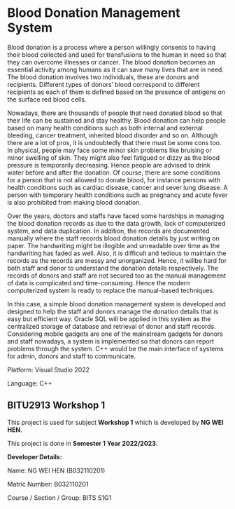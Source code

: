 # Blood Donation Management System

Blood donation is a process where a person willingly consents to having their blood collected and used for transfusions to the human in need so that they can overcome illnesses or cancer. The blood donation becomes an essential activity among humans as it can save many lives that are in need. The blood donation involves two individuals, these are donors and recipients. Different types of donors’ blood correspond to different recipients as each of them is defined based on the presence of antigens on the surface red blood cells.

Nowadays, there are thousands of people that need donated blood so that their life can be sustained and stay healthy. Blood donation can help people based on many health conditions such as both internal and external bleeding, cancer treatment, inherited blood disorder and so on. Although there are a lot of pros, it is undoubtedly
that there must be some cons too. In physical, people may face some minor skin problems like bruising or minor swelling of skin. They might also feel fatigued or dizzy as the blood pressure is temporarily decreasing. Hence people are advised to drink water before and after the donation. Of course, there are some conditions for a person
that is not allowed to donate blood, for instance persons with health conditions such as cardiac disease, cancer and sever lung disease. A person with temporary health conditions such as pregnancy and acute fever is also prohibited from making blood donation.

Over the years, doctors and staffs have faced some hardships in managing the blood donation records as due to the data growth, lack of computerized system, and data duplication. In addition, the records are documented manually where the staff records blood donation details by just writing on paper. The handwriting might be illegible and unreadable over time as the handwriting has faded as well. Also, it is difficult and tedious to maintain the records as the records are messy and unorganized. Hence, it willbe hard for both staff and donor to understand the donation details respectively. The records of donors and staff are not secured too as the manual management of data is complicated and time-consuming. Hence the modern computerized system is ready to replace the manual-based techniques.

In this case, a simple blood donation management system is developed and designed to help the staff and donors manage the donation details that is easy but efficient way. Oracle SQL will be applied in this system as the centralized storage of database and retrieval of donor and staff records. Considering mobile gadgets are one of the mainstream gadgets for donors and staff nowadays, a system is implemented so that donors can report problems through the system. C++ would be the main interface of systems for admin, donors and staff to communicate.

Platform: Visual Studio 2022

Language: C++

## BITU2913 Workshop 1

This project is used for subject **Workshop 1** which is developed by **NG WEI HEN**.

This project is done in **Semester 1 Year 2022/2023.**

**Developer Details:**

Name: NG WEI HEN (B032110201)

Matric Number: B032110201

Course / Section / Group: BITS S1G1
